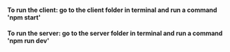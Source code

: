 #### To run the client: go to the client folder in terminal and run a command 'npm start'
#### To run the server: go to the server folder in terminal and run a command 'npm run dev'
